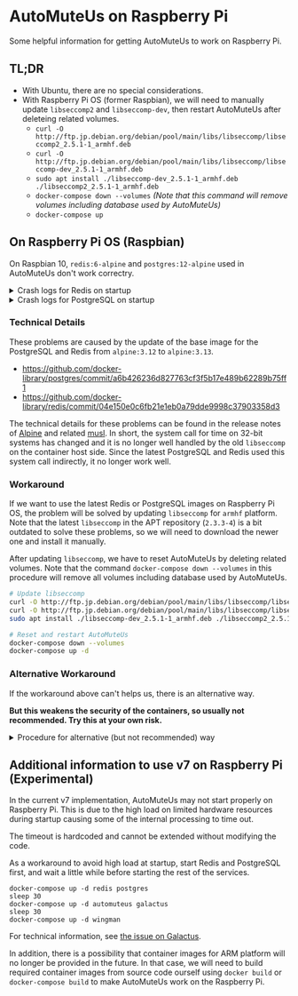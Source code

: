 # AutoMuteUs on Raspberry Pi

Some helpful information for getting AutoMuteUs to work on Raspberry Pi.

## TL;DR

* With Ubuntu, there are no special considerations.
* With Raspberry Pi OS (former Raspbian), we will need to manually update `libseccomp2` and `libseccomp-dev`, then restart AutoMuteUs after deleteing related volumes.
  * `curl -O http://ftp.jp.debian.org/debian/pool/main/libs/libseccomp/libseccomp2_2.5.1-1_armhf.deb`
  * `curl -O http://ftp.jp.debian.org/debian/pool/main/libs/libseccomp/libseccomp-dev_2.5.1-1_armhf.deb`
  * `sudo apt install ./libseccomp-dev_2.5.1-1_armhf.deb ./libseccomp2_2.5.1-1_armhf.deb`
  * `docker-compose down --volumes` *(Note that this command will remove volumes including database used by AutoMuteUs)*
  * `docker-compose up`

## On Raspberry Pi OS (Raspbian)

On Raspbian 10, `redis:6-alpine` and `postgres:12-alpine` used in AutoMuteUs don't work correctry. 

<details>
<summary>Crash logs for Redis on startup</summary>

```bash
redis_1  | 1:C 29 May 2071 13:52:08.000 # oO0OoO0OoO0Oo Redis is starting oO0OoO0OoO0Oo
redis_1  | 1:C 29 May 2071 13:52:08.000 # Redis version=6.2.1, bits=32, commit=00000000, modified=0, pid=1, just started
redis_1  | 1:C 29 May 2071 13:52:08.000 # Warning: no config file specified, using the default config. In order to specify a config file use redis-server /path/to/redis.conf
redis_1  | Assertion failed: rc == 0 (monotonic.c: monotonicInit_posix: 149)
redis_1  |
redis_1  |
redis_1  | === REDIS BUG REPORT START: Cut & paste starting from here ===
redis_1  | 1:M 29 May 2071 13:31:52.000 # Redis 6.2.1 crashed by signal: 6, si_code: -6
redis_1  | 1:M 29 May 2071 13:31:52.000 # Killed by PID: 1, UID: 999
redis_1  |
redis_1  | ------ INFO OUTPUT ------
redis_1  | 1:M 29 May 2071 12:47:52.000 # Redis 6.2.1 crashed by signal: 11, si_code: 1
redis_1  | 1:M 29 May 2071 12:47:52.000 # Accessing address: 0x14
redis_1  | 1:M 29 May 2071 12:47:52.000 # Killed by PID: 20, UID: 0
redis_1  |
redis_1  | ------ INFO OUTPUT ------
```
</details>

<details>
<summary>Crash logs for PostgreSQL on startup</summary>

```bash
postgres_1  | The files belonging to this database system will be owned by user "postgres".
postgres_1  | This user must also own the server process.
postgres_1  |
postgres_1  | The database cluster will be initialized with locale "en_US.utf8".
postgres_1  | The default database encoding has accordingly been set to "UTF8".
postgres_1  | The default text search configuration will be set to "english".
postgres_1  |
postgres_1  | Data page checksums are disabled.
postgres_1  |
postgres_1  | fixing permissions on existing directory /var/lib/postgresql/data ... ok
postgres_1  | creating subdirectories ... ok
postgres_1  | selecting dynamic shared memory implementation ... posix
postgres_1  | selecting default max_connections ... 100
postgres_1  | selecting default shared_buffers ... 128MB
postgres_1  | selecting default time zone ... GMT
postgres_1  | creating configuration files ... ok
postgres_1  | running bootstrap script ... ok
postgres_1  | performing post-bootstrap initialization ... sh: locale: not found
postgres_1  | 1970-05-05 07:14:24.010 GMT [30] WARNING:  no usable system locales were found
postgres_1  | ok
postgres_1  | syncing data to disk ... initdb: warning: enabling "trust" authentication for local connections
postgres_1  | You can change this by editing pg_hba.conf or using the option -A, or
postgres_1  | --auth-local and --auth-host, the next time you run initdb.
postgres_1  | ok
postgres_1  |
postgres_1  |
postgres_1  | Success. You can now start the database server using:
postgres_1  |
postgres_1  |     pg_ctl -D /var/lib/postgresql/data -l logfile start
postgres_1  |
postgres_1  | waiting for server to start....1970-04-25 04:53:36.009 GMT [35] LOG:  starting PostgreSQL 12.6 on arm-unknown-linux-musleabihf, compiled by gcc (Alpine 10.2.1_pre1) 10.2.1 20201203, 32-bit
postgres_1  | 1970-04-25 04:53:36.009 GMT [35] LOG:  listening on Unix socket "/var/run/postgresql/.s.PGSQL.5432"
postgres_1  | .........1970-04-25 04:53:36.009 GMT [35] LOG:  startup process (PID 36) was terminated by signal 11: Segmentation fault
postgres_1  | 1970-04-25 04:53:36.009 GMT [35] LOG:  aborting startup due to startup process failure
postgres_1  | 1970-04-25 04:53:36.009 GMT [35] LOG:  database system is shut down
postgres_1  | pg_ctl: could not start server
postgres_1  | Examine the log output.
postgres_1  |  stopped waiting
```
</details>

### Technical Details

These problems are caused by the update of the base image for the PostgreSQL and Redis from `alpine:3.12` to `alpine:3.13`.

* https://github.com/docker-library/postgres/commit/a6b426236d827763cf3f5b17e489b62289b75ff1
* https://github.com/docker-library/redis/commit/04e150e0c6fb21e1eb0a79dde9998c37903358d3

The technical details for these problems can be found in the release notes of [Alpine](https://wiki.alpinelinux.org/wiki/Release_Notes_for_Alpine_3.13.0#musl_1.2) and related [musl](https://musl.libc.org/time64.html). In short, the system call for time on 32-bit systems has changed and it is no longer well handled by the old `libseccomp` on the container host side. Since the latest PostgreSQL and Redis used this system call indirectly, it no longer work well.

### Workaround

If we want to use the latest Redis or PostgreSQL images on Raspberry Pi OS, the problem will be solved by updating `libseccomp` for `armhf` platform. Note that the latest `libseccomp` in the APT repository (`2.3.3-4`) is a bit outdated to solve these problems, so we will need to download the newer one and install it manually.

After updating `libseccomp`, we have to reset AutoMuteUs by deleting related volumes. Note that the command `docker-compose down --volumes` in this procedure will remove all volumes including database used by AutoMuteUs.

```bash
# Update libseccomp
curl -O http://ftp.jp.debian.org/debian/pool/main/libs/libseccomp/libseccomp2_2.5.1-1_armhf.deb
curl -O http://ftp.jp.debian.org/debian/pool/main/libs/libseccomp/libseccomp-dev_2.5.1-1_armhf.deb
sudo apt install ./libseccomp-dev_2.5.1-1_armhf.deb ./libseccomp2_2.5.1-1_armhf.deb

# Reset and restart AutoMuteUs
docker-compose down --volumes
docker-compose up -d
```

### Alternative Workaround

If the workaround above can't helps us, there is an alternative way. 

**But this weakens the security of the containers, so usually not recommended. Try this at your own risk.**

<details>
<summary>Procedure for alternative (but not recommended) way</summary>

Add these 4 lines into your `docker-compose.yml`.

```yaml
... omitted ...

  redis:
    image: redis:alpine
    restart: always
    security_opt:           👈👈👈
      - seccomp:unconfined  👈👈👈
    volumes:
      - "redis-data:/data"

  postgres:
    image: postgres:12-alpine
    restart: always
    environment:
      - POSTGRES_USER=${POSTGRES_USER}
      - POSTGRES_PASSWORD=${POSTGRES_PASS}
    security_opt:           👈👈👈
      - seccomp:unconfined  👈👈👈
    volumes:
      - "postgres-data:/var/lib/postgresql/data"

... omitted ...
```

And then reset and restart your AutoMuteUs.

```bash
docker-compose down --volumes
docker-compose up -d
```

</details>

## Additional information to use v7 on Raspberry Pi (Experimental)

In the current v7 implementation, AutoMuteUs may not start properly on Raspberry Pi. This is due to the high load on limited hardware resources during startup causing some of the internal processing to time out.

The timeout is hardcoded and cannot be extended without modifying the code.

As a workaround to avoid high load at startup, start Redis and PostgreSQL first, and wait a little while before starting the rest of the services.

```
docker-compose up -d redis postgres
sleep 30
docker-compose up -d automuteus galactus
sleep 30
docker-compose up -d wingman
```

For technical information, see [the issue on Galactus](https://github.com/automuteus/galactus/issues/12).

In addition, there is a possibility that container images for ARM platform will no longer be provided in the future. In that case, we will need to build required container images from source code ourself using `docker build` or `docker-compose build` to make AutoMuteUs work on the Raspberry Pi.
